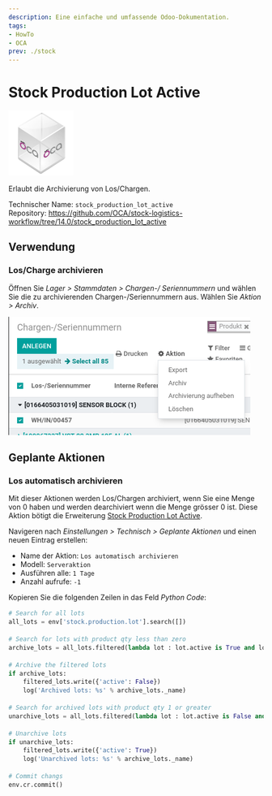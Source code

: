 ```yaml
---
description: Eine einfache und umfassende Odoo-Dokumentation.
tags:
- HowTo
- OCA
prev: ./stock
---
```

# Stock Production Lot Active
![icon_oca_app](assets/icon_oca_app.png)

Erlaubt die Archivierung von Los/Chargen.

Technischer Name: `stock_production_lot_active`\
Repository: <https://github.com/OCA/stock-logistics-workflow/tree/14.0/stock_production_lot_active>

## Verwendung

### Los/Charge archivieren

Öffnen Sie *Lager > Stammdaten > Chargen-/ Seriennummern* und wählen Sie die zu archivierenden Chargen-/Seriennummern aus.
Wählen Sie *Aktion > Archiv*.

![](assets/Stock%20Production%20Lot%20Active%20Aktion.png)

## Geplante Aktionen

### Los automatisch archivieren

Mit dieser Aktionen werden Los/Chargen archiviert, wenn Sie eine Menge von 0 haben und werden dearchiviert wenn die Menge grösser 0 ist. Diese Aktion bötigt die Erweiterung [Stock Production Lot Active](Stock%20Production%20Lot%20Active.md).

Navigeren nach *Einstellungen > Technisch > Geplante Aktionen* und einen neuen Eintrag erstellen:

* Name der Aktion: `Los automatisch archivieren`
* Modell: `Serveraktion`
* Ausführen alle: `1 Tage`
* Anzahl aufrufe: `-1`

Kopieren Sie die folgenden Zeilen in das Feld *Python Code*:

```python
# Search for all lots
all_lots = env['stock.production.lot'].search([])

# Search for lots with product qty less than zero
archive_lots = all_lots.filtered(lambda lot : lot.active is True and lot.product_qty < 0.0)

# Archive the filtered lots
if archive_lots:
    filtered_lots.write({'active': False})
    log('Archived lots: %s' % archive_lots._name)

# Search for archived lots with product qty 1 or greater
unarchive_lots = all_lots.filtered(lambda lot : lot.active is False and lot.product_qty > 0.0)

# Unarchive lots
if unarchive_lots:
    filtered_lots.write({'active': True})
    log('Unarchived lots: %s' % archive_lots._name)

# Commit changs
env.cr.commit()
```